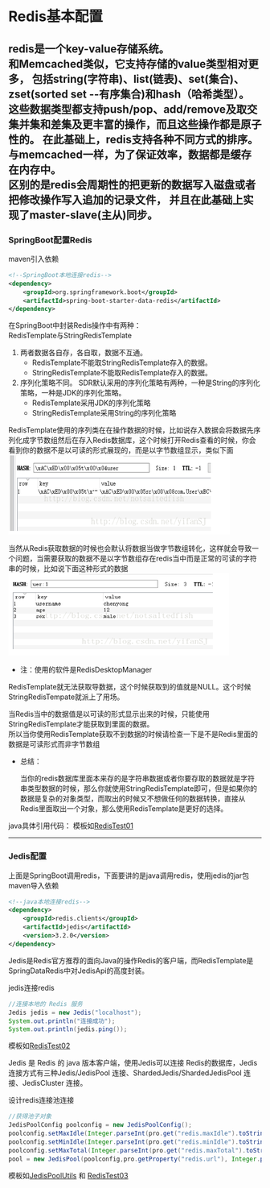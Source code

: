 # Redis基本配置

redis是一个key-value存储系统。  
和Memcached类似，它支持存储的value类型相对更多，
包括string(字符串)、list(链表)、set(集合)、zset(sorted set --有序集合)和hash（哈希类型）。  
这些数据类型都支持push/pop、add/remove及取交集并集和差集及更丰富的操作，而且这些操作都是原子性的。
在此基础上，redis支持各种不同方式的排序。  
与memcached一样，为了保证效率，数据都是缓存在内存中。  
区别的是redis会周期性的把更新的数据写入磁盘或者把修改操作写入追加的记录文件，
并且在此基础上实现了master-slave(主从)同步。
--------------------------------------
### SpringBoot配置Redis
maven引入依赖
```xml
<!--SpringBoot本地连接redis-->
<dependency>
    <groupId>org.springframework.boot</groupId>
    <artifactId>spring-boot-starter-data-redis</artifactId>
</dependency>
```
在SpringBoot中封装Redis操作中有两种：  
RedisTemplate与StringRedisTemplate

1. 两者数据各自存，各自取，数据不互通。
    - RedisTemplate不能取StringRedisTemplate存入的数据。
    - StringRedisTemplate不能取RedisTemplate存入的数据。
2. 序列化策略不同。 SDR默认采用的序列化策略有两种，一种是String的序列化策略，一种是JDK的序列化策略。
    - RedisTemplate采用JDK的序列化策略
    - StringRedisTemplate采用String的序列化策略

RedisTemplate使用的序列类在在操作数据的时候，比如说存入数据会将数据先序列化成字节数组然后在存入Redis数据库，这个时候打开Redis查看的时候，你会看到你的数据不是以可读的形式展现的，而是以字节数组显示，类似下面
![redis01.jpg](../../../../../../resources/img/redis01.jpg)

当然从Redis获取数据的时候也会默认将数据当做字节数组转化，这样就会导致一个问题，当需要获取的数据不是以字节数组存在redis当中而是正常的可读的字符串的时候，比如说下面这种形式的数据
![redis02.jpg](../../../../../../resources/img/redis02.jpg)  
- 注：使用的软件是RedisDesktopManager


RedisTemplate就无法获取导数据，这个时候获取到的值就是NULL。这个时候StringRedisTempate就派上了用场。  

当Redis当中的数据值是以可读的形式显示出来的时候，只能使用StringRedisTemplate才能获取到里面的数据。  
所以当你使用RedisTemplate获取不到数据的时候请检查一下是不是Redis里面的数据是可读形式而非字节数组

- 总结：
  
  当你的redis数据库里面本来存的是字符串数据或者你要存取的数据就是字符串类型数据的时候，那么你就使用StringRedisTemplate即可，但是如果你的数据是复杂的对象类型，而取出的时候又不想做任何的数据转换，直接从Redis里面取出一个对象，那么使用RedisTemplate是更好的选择。

java具体引用代码：
模板如[RedisTest01](RedisTest01.java)


----------------------------
### Jedis配置
上面是SpringBoot调用redis，下面要讲的是java调用redis，使用jedis的jar包
maven导入依赖
```xml
<!--java本地连接redis-->
<dependency>
    <groupId>redis.clients</groupId>
    <artifactId>jedis</artifactId>
    <version>3.2.0</version>
</dependency>
```
Jedis是Redis官方推荐的面向Java的操作Redis的客户端，而RedisTemplate是SpringDataRedis中对JedisApi的高度封装。

jedis连接redis
```java
//连接本地的 Redis 服务
Jedis jedis = new Jedis("localhost");
System.out.println("连接成功");
System.out.println(jedis.ping());
```
模板如[RedisTest02](RedisTest02.java)

Jedis 是 Redis 的 java 版本客户端，使用Jedis可以连接 Redis的数据库，Jedis连接方式有三种Jedis/JedisPool 连接、ShardedJedis/ShardedJedisPool 连接、JedisCluster 连接。


设计redis连接池连接
```java
//获得池子对象
JedisPoolConfig poolconfig = new JedisPoolConfig();
poolconfig.setMaxIdle(Integer.parseInt(pro.get("redis.maxIdle").toString()));//最大闲置个数
poolconfig.setMinIdle(Integer.parseInt(pro.get("redis.minIdle").toString()));//最小闲置个数
poolconfig.setMaxTotal(Integer.parseInt(pro.get("redis.maxTotal").toString()));//最大连接数
pool = new JedisPool(poolconfig,pro.getProperty("redis.url"), Integer.parseInt(pro.get("redis.port").toString()));
```
模板如[JedisPoolUtils](JedisPoolUtils.java) 和 [RedisTest03](RedisTest03.java)
